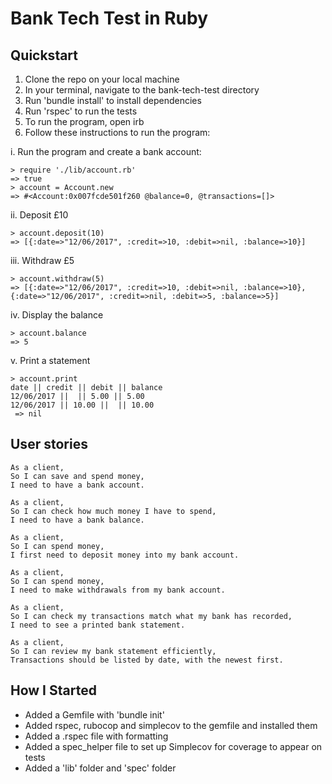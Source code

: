 # Bank Tech Test in Ruby

## Quickstart
1. Clone the repo on your local machine
2. In your terminal, navigate to the bank-tech-test directory
3. Run 'bundle install' to install dependencies
4. Run 'rspec' to run the tests
5. To run the program, open irb
4. Follow these instructions to run the program:

i. Run the program and create a bank account:
```
> require './lib/account.rb'
=> true
> account = Account.new
=> #<Account:0x007fcde501f260 @balance=0, @transactions=[]>
```
ii. Deposit £10
```
> account.deposit(10)
=> [{:date=>"12/06/2017", :credit=>10, :debit=>nil, :balance=>10}]
```
iii. Withdraw £5
```
> account.withdraw(5)
=> [{:date=>"12/06/2017", :credit=>10, :debit=>nil, :balance=>10}, {:date=>"12/06/2017", :credit=>nil, :debit=>5, :balance=>5}]

```
iv. Display the balance
```
> account.balance
=> 5
```
v. Print a statement
```
> account.print
date || credit || debit || balance
12/06/2017 ||  || 5.00 || 5.00
12/06/2017 || 10.00 ||  || 10.00
 => nil
```

## User stories
```
As a client,
So I can save and spend money,
I need to have a bank account.

As a client,
So I can check how much money I have to spend,
I need to have a bank balance.

As a client,
So I can spend money,
I first need to deposit money into my bank account.

As a client,
So I can spend money,
I need to make withdrawals from my bank account.

As a client,
So I can check my transactions match what my bank has recorded,
I need to see a printed bank statement.

As a client,
So I can review my bank statement efficiently,
Transactions should be listed by date, with the newest first.
```

## How I Started
* Added a Gemfile with 'bundle init'
* Added rspec, rubocop and simplecov to the gemfile and installed them
* Added a .rspec file with formatting
* Added a spec_helper file to set up Simplecov for coverage to appear on tests
* Added a 'lib' folder and 'spec' folder
